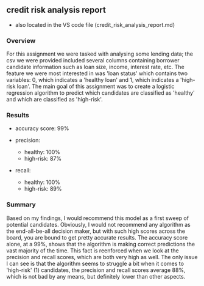 ## credit risk analysis report
- also located in the VS code file (credit_risk_analysis_report.md)

### Overview

For this assignment we were tasked with analysing some lending data; the csv we were provided included several columns containing borrower candidate information such as loan size, income, interest rate, etc. The feature we were most interested in was 'loan status' which contains two variables: 0, which indicates a 'healthy loan' and 1, which indicates a 'high-risk loan'. The main goal of this assignment was to create a logistic regression algorithm to predict which candidates are classified as 'healthy' and which are classified as 'high-risk'.

### Results

* accuracy score: 99%

* precision:
    * healthy: 100%
    * high-risk: 87%

* recall:
    * healthy: 100%
    * high-risk: 89%

### Summary

Based on my findings, I would recommend this model as a first sweep of potential candidates. Obviously, I would not recommend any algorithm as the end-all-be-all decision maker, but with such high scores across the board, you are bound to get pretty accurate results. The accuracy score alone, at a 99%, shows that the algorithm is making correct predictions the vast majority of the time. This fact is reenforced when we look at the precision and recall scores, which are both very high as well. The only issue I can see is that the algorithm seems to struggle a bit when it comes to 'high-risk' (1) candidates, the precision and recall scores average 88%, which is not bad by any means, but definitely lower than other aspects.

